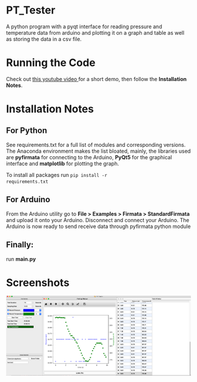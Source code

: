 # PT_Tester
A python program with a pyqt interface for reading pressure and temperature data from arduino and
plotting it on a graph and table as well as storing the data in a csv file.

# Running the Code
Check out <a href="https://www.youtube.com/watch?v=2KEuVRwzcRc"> this youtube video </a> for a short demo, then follow 
the <b>Installation Notes</b>.

# Installation Notes 
## For Python
See requirements.txt for a full list of modules and corresponding versions. The Anaconda environment makes the list bloated,
mainly, the libraries used are <b>pyfirmata</b> for connecting to the Arduino, <b>PyQt5</b> for the graphical interface and <b>matplotlib</b> for plotting the graph.

To install all packages run <code>pip install -r requirements.txt</code>

## For Arduino
From the Arduino utility go to <b>File > Examples > Firmata > StandardFirmata</b> and upload it onto your Arduino.
Disconnect and connect your Arduino.
The Arduino is now ready to send receive data through pyfirmata python module

## Finally:
run <b>main.py</b>

# Screenshots
<img src="Screen Shot 1.png"> </img>
